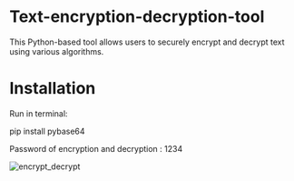 # Text-encryption-decryption-tool
This Python-based tool allows users to securely encrypt and decrypt text using various algorithms.

# Installation

Run in terminal:

pip install pybase64

Password of encryption and decryption : 1234

![encrypt_decrypt](https://github.com/janithScript/Text-encryption-decryption-tool/assets/127806197/b0781f3f-3f6b-48d6-9dfc-bca2080a9fd1)

